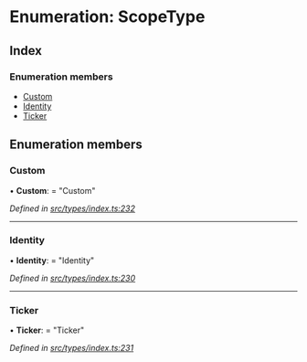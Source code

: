 # Enumeration: ScopeType

## Index

### Enumeration members

* [Custom](scopetype.md#custom)
* [Identity](scopetype.md#identity)
* [Ticker](scopetype.md#ticker)

## Enumeration members

###  Custom

• **Custom**: = "Custom"

*Defined in [src/types/index.ts:232](https://github.com/PolymathNetwork/polymesh-sdk/blob/2a4e4111/src/types/index.ts#L232)*

___

###  Identity

• **Identity**: = "Identity"

*Defined in [src/types/index.ts:230](https://github.com/PolymathNetwork/polymesh-sdk/blob/2a4e4111/src/types/index.ts#L230)*

___

###  Ticker

• **Ticker**: = "Ticker"

*Defined in [src/types/index.ts:231](https://github.com/PolymathNetwork/polymesh-sdk/blob/2a4e4111/src/types/index.ts#L231)*

